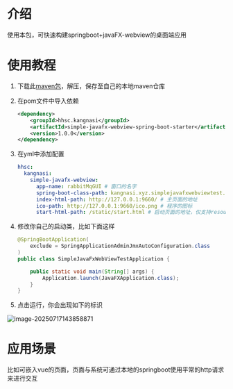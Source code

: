 # 介绍

使用本包，可快速构建springboot+javaFX-webview的桌面端应用

# 使用教程

1. 下载此[maven包](https://github.com/naledao/simpleJavaFxWebView/releases/download/1.0.0/hhsc.zip)，解压，保存至自己的本地maven仓库

2. 在pom文件中导入依赖

   ```xml
   <dependency>
       <groupId>hhsc.kangnasi</groupId>
       <artifactId>simple-javafx-webview-spring-boot-starter</artifactId>
       <version>1.0.0</version>
   </dependency>
   ```

3. 在yml中添加配置

   ```yml
   hhsc:
     kangnasi:
       simple-javafx-webview:
         app-name: rabbitMqGUI # 窗口的名字
         spring-boot-class-path: kangnasi.xyz.simplejavafxwebviewtest.SimpleJavaFxWebViewTestApplication # 你的springboot启动类的包名
         index-html-path: http://127.0.0.1:9660/ # 主页面的地址
         ico-path: http://127.0.0.1:9660/ico.png # 程序的图标
         start-html-path: /static/start.html # 启动页面的地址，仅支持resource下的文件
   ```

4. 修改你自己的启动类，比如下面这样

   ```java
   @SpringBootApplication(
       exclude = SpringApplicationAdminJmxAutoConfiguration.class
   )
   public class SimpleJavaFxWebViewTestApplication {
   
       public static void main(String[] args) {
           Application.launch(JavaFXApplication.class);
       }
   }
   ```

5. 点击运行，你会出现如下的标识

![image-20250717143858871](C:\Users\ksdy\AppData\Roaming\Typora\typora-user-images\image-20250717143858871.png)

# 应用场景

比如可嵌入vue的页面，页面与系统可通过本地的springboot使用平常的http请求来进行交互
